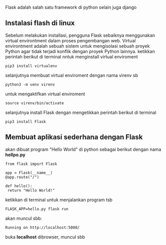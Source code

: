 Flask adalah salah satu framework di python selain juga django

## Instalasi flash di linux
Sebelum melakukan installasi, pengguna 
Flask sebaiknya menggunakan virtual 
environtment dalam proses pengembangan web. 
Virtual environtment adalah sebuah sistem 
untuk mengisolasi sebuah proyek Python agar 
tidak terjadi konflik dengan proyek Python 
lainnya.
ketikkan perintah berikut di terminal nntuk menginstall virtual enviroment

```
pip3 install virtualenv
```
selanjutnya membuat virtual enviroment dengan nama virenv sb
```
python3 -m venv virenv
```
untuk mengaktifkan virtual enviroment
```
source virenv/bin/activate
```
selanjutnya install Flask dengan mengetikkan perintah berikut di terminal
```
pip3 install Flask
```

## Membuat aplikasi sederhana dengan Flask

akan dibuat program "Hello World" di python sebagai berikut dengan nama __hellpo.py__
```
from flask import Flask

app = Flask(__name__)
@app.route("/")

def hello():
 return "Hello World!"
```
ketikkan di terminal untuk menjalankan program tsb
```
FLASK_APP=hello.py flask run
```
akan muncul sbb:
```
Running on http://localhost:5000/
```
buka __localhost__ dibrowser, muncul sbb
